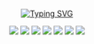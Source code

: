 <div align="center">
         
[![Typing SVG](https://readme-typing-svg.herokuapp.com?font=Bold+&weight=700&size=24&pause=100&color=008080&background=00808000&width=435&lines=%F0%9F%91%8B%F0%9D%98%8F%F0%9D%98%A6%F0%9D%98%BA+%F0%9D%98%B5%F0%9D%98%A9%F0%9D%98%A6%F0%9D%98%B3%F0%9D%98%A6+%F0%9D%98%AA%F0%9D%98%B5'%F0%9D%98%B4+%F0%9D%98%AE%F0%9D%98%A6;%E2%95%B0%E2%9C%A7%F0%9D%98%96%F0%9D%98%9C%F0%9D%98%88%F0%9D%98%93%F0%9D%98%90%F0%9D%98%8B_%F0%9D%98%8C%F0%9D%98%93%F0%9D%98%8F%F0%9D%98%88%F0%9D%98%8B%F0%9D%98%90%F0%9D%98%94%E2%80%A2%E2%80%A2%E1%9D%B0%F0%9F%92%93;%F0%9D%98%90'%F0%9D%98%AE+%F0%9D%98%A2+19-%F0%9D%98%BA%F0%9D%98%A6%F0%9D%98%A2%F0%9D%98%B3-%F0%9D%98%B0%F0%9D%98%AD%F0%9D%98%A5%F0%9F%99%8B%E2%80%8D%E2%99%82%EF%B8%8F;%F0%9D%98%90+%F0%9D%98%AD%F0%9D%98%AA%F0%9D%98%B7%F0%9D%98%AA%F0%9D%98%AF%F0%9D%98%A8+%F0%9D%98%AA%F0%9D%98%AF+%F0%9F%87%B2%F0%9F%87%A6+%F0%9D%98%94%F0%9D%98%B0%F0%9D%98%B3%F0%9D%98%B0%F0%9D%98%A4%F0%9D%98%A4%F0%9D%98%B0;%F0%9F%92%BB%F0%9D%98%90'%F0%9D%98%AE+%F0%9D%98%B0%F0%9D%98%A3%F0%9D%98%B4%F0%9D%98%A6%F0%9D%98%B4%F0%9D%98%B4%F0%9D%98%A6%F0%9D%98%A5+%F0%9D%98%B8%F0%9D%98%AA%F0%9D%98%B5%F0%9D%98%A9+%F0%9D%98%A4%F0%9D%98%B0%F0%9D%98%A5%F0%9D%98%AA%F0%9D%98%AF%F0%9D%98%A8;%F0%9D%98%90+%F0%9D%98%AD%F0%9D%98%B0%F0%9D%98%B7%F0%9D%98%A6+%F0%9D%98%AD%F0%9D%98%A6%F0%9D%98%A2%F0%9D%98%B3%F0%9D%98%AF%F0%9D%98%AA%F0%9D%98%AF%F0%9D%98%A8+%F0%9D%98%AF%F0%9D%98%A6%F0%9D%98%B8+%F0%9D%98%B5%F0%9D%98%A9%F0%9D%98%AA%F0%9D%98%AF%F0%9D%98%A8%F0%9D%98%B4%F0%9F%91%A8%E2%80%8D%F0%9F%92%BB;%F0%9D%98%90'%F0%9D%98%AE+%F0%9D%98%B4%F0%9D%98%B0%F0%9D%98%A7%F0%9D%98%B5%F0%9D%98%B8%F0%9D%98%A2%F0%9D%98%B3%F0%9D%98%A6+%F0%9D%98%A2%F0%9D%98%B5%F0%9D%98%A6%F0%9D%98%AF%F0%9D%98%A8%F0%9D%98%AA%F0%9D%98%AF%F0%9D%98%A6%F0%9D%98%A6%F0%9D%98%B3+%F0%9D%98%88%F0%9D%98%93%F0%9D%98%9F!%F0%9F%98%8E)](https://git.io/typing-svg)</div>


<div align="center"><p><a href="https://twitter.com/walid_|   ELHADIM" target="_blank"><img
            src="https://img.shields.io/badge/|-OUALID-blue?logo=twitter&style=for-the-badge"/></a> <a href="https://www.facebook.com/walid.hdm.33" target="_blank"><img
            src="https://img.shields.io/badge/|-OUALID-blue?logo=facebook&style=for-the-badge"/></a> <a href="https://www.instagram.com/walid.hdm/" target="_blank"><img
            src="https://img.shields.io/badge/|-OUALID-blue?logo=instagram&style=for-the-badge"/></a> <a href="mailto:walid ELHADIM8@gmail.com"><img
            src="https://img.shields.io/badge/|-OUALID-blue?logo=gmail&style=for-the-badge"/></a> <a href="https://www.linkedin.com/in/walid-ELHADIM-752a04268" target="_blank"><img
            src="https://img.shields.io/badge/%7C-OUALID-blue?style=for-the-badge&logo=linkedin"/></a> <a href="https://wa.me//+212606956478"><img
            src="https://img.shields.io/badge/|-OUALID-blue?logo=WhatsApp&style=for-the-badge"/></a> <a href=https://t.me/Walid_Hdm_2004 target="_blank"><img
            src="https://img.shields.io/badge/|-OUALID-blue?logo=telegram&style=for-the-badge"/></a></p></div>
